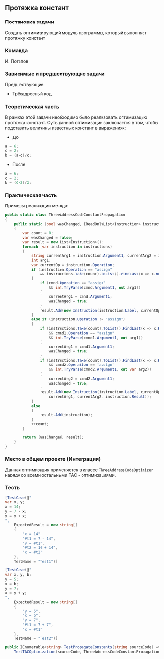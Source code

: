 ## Протяжка констант

### Постановка задачи
Создать оптимизирующий модуль программы, который выполняет протяжку констант

### Команда
И. Потапов

### Зависимые и предшествующие задачи
Предшествующие:

- Трёхадресный код

### Теоретическая часть
В рамках этой задачи необходимо было реализовать оптимизацию протяжка констант. Суть данной оптимизации заключается в том, чтобы подставить величины известных констант в выражениях:

* До 

```csharp
a = 6;
с = 2;
b = (a-c)/c;
```

* После

```csharp
a = 6;
с = 2;
b = (6-2)/2;
```

### Практическая часть
Примеры реализации метода:

```csharp
public static class ThreeAddressCodeConstantPropagation
{
    public static (bool wasChanged, IReadOnlyList<Instruction> instructions) PropagateConstants(IReadOnlyCollection<Instruction> instructions)
    {
        var count = 0;
        var wasChanged = false;
        var result = new List<Instruction>();
        foreach (var instruction in instructions)
        {
            string currentArg1 = instruction.Argument1, currentArg2 = instruction.Argument2;
            int arg1;
            var currentOp = instruction.Operation;
            if (instruction.Operation == "assign"
                && instructions.Take(count).ToList().FindLast(x => x.Result == instruction.Argument1) is Instruction cmnd)
            {
                if (cmnd.Operation == "assign"
                    && int.TryParse(cmnd.Argument1, out arg1))
                {
                    currentArg1 = cmnd.Argument1;
                    wasChanged = true;
                }
                result.Add(new Instruction(instruction.Label, currentOp,  currentArg1, currentArg2, instruction.Result));
            }
            else if (instruction.Operation != "assign")
            {
                if (instructions.Take(count).ToList().FindLast(x => x.Result ==         instruction.Argument1) is Instruction cmnd1
                    && cmnd1.Operation == "assign"
                    && int.TryParse(cmnd1.Argument1, out arg1))
                {
                    currentArg1 = cmnd1.Argument1;
                    wasChanged = true;
                }
                if (instructions.Take(count).ToList().FindLast(x => x.Result ==         instruction.Argument2) is Instruction cmnd2
                    && cmnd2.Operation == "assign"
                    && int.TryParse(cmnd2.Argument1, out var arg2))
                {
                    currentArg2 = cmnd2.Argument1;
                    wasChanged = true;
                }
                result.Add(new Instruction(instruction.Label, currentOp,
                    currentArg1, currentArg2, instruction.Result));
            }
            else
            {
                result.Add(instruction);
            }
            ++count;
        }

        return (wasChanged, result);
    }
}
```

### Место в общем проекте (Интеграция)
Данная оптимизация применяется в классе `ThreeAddressCodeOptimizer` наряду со всеми остальными TAC - оптимизациями.

### Тесты

```csharp
[TestCase(@"
var x, y;
x = 14;
y = 7 - x;
x = x + x;
",
    ExpectedResult = new string[]
    {
        "x = 14",
        "#t1 = 7 - 14",
        "y = #t1",
        "#t2 = 14 + 14",
        "x = #t2"
    },
    TestName = "Test1")]

[TestCase(@"
var x, y, b;
y = 5;
x = b;
y = 7;
x = y + y;
",
    ExpectedResult = new string[]
    {
        "y = 5",
        "x = b",
        "y = 7",
        "#t1 = 7 + 7",
        "x = #t1"
    },
    TestName = "Test2")]

public IEnumerable<string> TestPropagateConstants(string sourceCode) =>
    TestTACOptimization(sourceCode, ThreeAddressCodeConstantPropagation.PropagateConstants);
```
